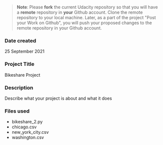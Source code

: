 >**Note**: Please **fork** the current Udacity repository so that you will have a **remote** repository in **your** Github account. Clone the remote repository to your local machine. Later, as a part of the project "Post your Work on Github", you will push your proposed changes to the remote repository in your Github account.

### Date created
25 September 2021

### Project Title
Bikeshare Project

### Description
Describe what your project is about and what it does

### Files used
* bikeshare_2.py
* chicago.csv
* new_york_city.csv
* washington.csv
